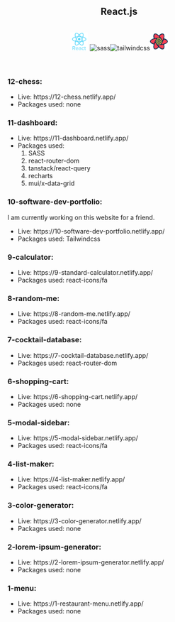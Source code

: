 <div align="center"><h2>React.js</h2><br><img src="https://raw.githubusercontent.com/devicons/devicon/master/icons/react/react-original-wordmark.svg" alt="react" width="40" height="40"/>
<img src="https://www.vectorlogo.zone/logos/sass-lang/sass-lang-icon.svg" alt="sass" width="40" height="40"/><img src="https://www.vectorlogo.zone/logos/tailwindcss/tailwindcss-icon.svg" alt="tailwindcss" width="40" height="40"/><img src="https://raw.githubusercontent.com/bestofjs/bestofjs/master/apps/bestofjs-nextjs/public/logos/react-query.dark.svg" alt="tanstack/react-query" width="40" height="40"/></div><br>

<br>

<div><h3>12-chess:</h3>
 <ul>
 <li>Live: https://12-chess.netlify.app/</li>
 <li>
 Packages used: none
 </li>
 </ul>
 </div>

 <div><h3>11-dashboard:</h3>
 <ul>
 <li>Live: https://11-dashboard.netlify.app/</li>
 <li>
 Packages used:
  <ol>
   <li>SASS</li>
   <li>react-router-dom</li>
   <li>tanstack/react-query</li>
   <li>recharts</li>
   <li>mui/x-data-grid</li>
  </ol>
 </li>
 </ul>
 </div>
 
 <div><h3>10-software-dev-portfolio:</h3>
 I am currently working on this website for a friend.
 <ul>
 <li>Live: https://10-software-dev-portfolio.netlify.app/</li>
 <li>
 Packages used: Tailwindcss
 </li>
 </ul>
 </div>

<div><h3>9-calculator:</h3>
 <ul>
 <li>Live: https://9-standard-calculator.netlify.app/</li>
 <li>
 Packages used: react-icons/fa
 </li>
 </ul>
 </div>

 <div><h3>8-random-me:</h3>
 <ul>
 <li>Live: https://8-random-me.netlify.app/</li>
 <li>
 Packages used: react-icons/fa
 </li>
 </ul>
 </div>
 <div><h3>7-cocktail-database:</h3>
 <ul>
 <li>Live: https://7-cocktail-database.netlify.app/</li>
 <li>
 Packages used: react-router-dom
 </li>
 </ul>
 </div>

 <div><h3>6-shopping-cart:</h3>
 <ul>
 <li>Live: https://6-shopping-cart.netlify.app/</li>
 <li>
 Packages used: none
 </li>
 </ul>
 </div>

 <div><h3>5-modal-sidebar:</h3>
 <ul>
 <li>Live: https://5-modal-sidebar.netlify.app/</li>
 <li>
 Packages used: react-icons/fa
 </li>
 </ul>
 </div>
 <div><h3>4-list-maker:</h3>
 <ul>
 <li>Live: https://4-list-maker.netlify.app/</li>
 <li>
 Packages used: react-icons/fa
 </li>
 </ul>
 </div>

 <div><h3>3-color-generator:</h3>
 <ul>
 <li>Live: https://3-color-generator.netlify.app/</li>
 <li>
 Packages used: none
 </li>
 </ul>
 </div>

 <div><h3>2-lorem-ipsum-generator:</h3>
 <ul>
 <li>Live: https://2-lorem-ipsum-generator.netlify.app/</li>
 <li>
 Packages used: none
 </li>
 </ul>
 </div>
 
 <div><h3>1-menu:</h3>
 <ul>
 <li>Live: https://1-restaurant-menu.netlify.app/</li>
 <li>
 Packages used: none
 </li>
 </ul>
 </div>
 </div>
